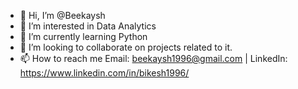 - 👋 Hi, I’m @Beekaysh
- 👀 I’m interested in Data Analytics
- 🌱 I’m currently learning Python
- 💞️ I’m looking to collaborate on projects related to it.
- 📫 How to reach me Email: beekaysh1996@gmail.com  |  LinkedIn: https://www.linkedin.com/in/bikesh1996/

<!---
Beekaysh/Beekaysh is a ✨ special ✨ repository because its `README.md` (this file) appears on your GitHub profile.
You can click the Preview link to take a look at your changes.
--->
